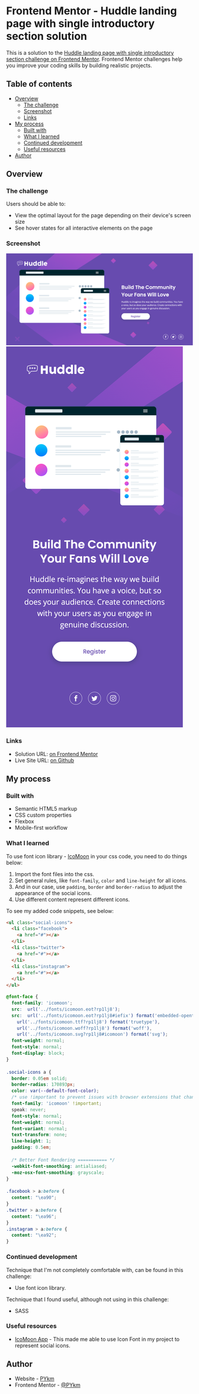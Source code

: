 # Frontend Mentor - Huddle landing page with single introductory section solution

This is a solution to the [Huddle landing page with single introductory section challenge on Frontend Mentor](https://www.frontendmentor.io/challenges/huddle-landing-page-with-a-single-introductory-section-B_2Wvxgi0). Frontend Mentor challenges help you improve your coding skills by building realistic projects.

## Table of contents

- [Overview](#overview)
  - [The challenge](#the-challenge)
  - [Screenshot](#screenshot)
  - [Links](#links)
- [My process](#my-process)
  - [Built with](#built-with)
  - [What I learned](#what-i-learned)
  - [Continued development](#continued-development)
  - [Useful resources](#useful-resources)
- [Author](#author)

## Overview

### The challenge

Users should be able to:

- View the optimal layout for the page depending on their device's screen size
- See hover states for all interactive elements on the page

### Screenshot

![](./screenshot_desktop.png)
![](./screenshot_mobile.png)

### Links

- Solution URL: [on Frontend Mentor](https://www.frontendmentor.io/solutions/huddle-landing-page-with-a-single-introductory-section-9SmiOGr5el)
- Live Site URL: [on Github](https://pykm.github.io/huddle-landing-page-with-single-introductory/)

## My process

### Built with

- Semantic HTML5 markup
- CSS custom properties
- Flexbox
- Mobile-first workflow

### What I learned

To use font icon library - [IcoMoon](https://icomoon.io/) in your css code, you need to do things below:
1. Import the font files into the css.
1. Set general rules, like `font-family`, `color` and  `line-height` for all icons.
1. And in our case, use `padding`, `border` and `border-radius` to adjust the appearance of the social icons.
1. Use different content represent different icons.

To see my added code snippets, see below:

```html
<ul class="social-icons">
  <li class="facebook">
    <a href="#"></a>
  </li>
  <li class="twitter">
    <a href="#"></a>
  </li>
  <li class="instagram">
    <a href="#"></a>
  </li>
</ul>
```
```css
@font-face {
  font-family: 'icomoon';
  src:  url('../fonts/icomoon.eot?rp1lj8');
  src:  url('../fonts/icomoon.eot?rp1lj8#iefix') format('embedded-opentype'),
    url('../fonts/icomoon.ttf?rp1lj8') format('truetype'),
    url('../fonts/icomoon.woff?rp1lj8') format('woff'),
    url('../fonts/icomoon.svg?rp1lj8#icomoon') format('svg');
  font-weight: normal;
  font-style: normal;
  font-display: block;
}

.social-icons a {
  border: 0.05em solid;
  border-radius: 170893px;
  color: var(--default-font-color);
  /* use !important to prevent issues with browser extensions that change fonts */
  font-family: 'icomoon' !important;
  speak: never;
  font-style: normal;
  font-weight: normal;
  font-variant: normal;
  text-transform: none;
  line-height: 1;
  padding: 0.5em;

  /* Better Font Rendering =========== */
  -webkit-font-smoothing: antialiased;
  -moz-osx-font-smoothing: grayscale;
}

.facebook > a:before {
  content: "\ea90";
}
.twitter > a:before {
  content: "\ea96";
}
.instagram > a:before {
  content: "\ea92";
}
```

### Continued development

Technique that I'm not completely comfortable with, can be found in this challenge:
- Use font icon library.

Technique that I found useful, although not using in this challenge:
- SASS

### Useful resources

- [IcoMoon App](https://icomoon.io/app/#/select) - This made me able to use Icon Font in my project to represent social icons.

## Author

- Website - [PYkm](https://pykm.github.io/)
- Frontend Mentor - [@PYkm](https://www.frontendmentor.io/profile/PYkm)

